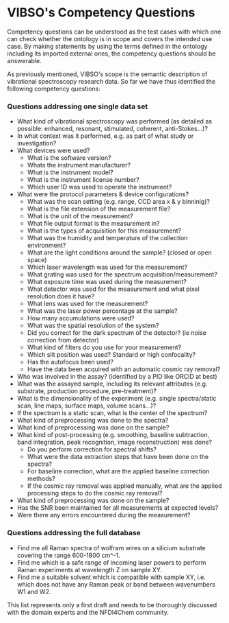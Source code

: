 # VIBSO's Competency Questions

Competency questions can be understood as the test cases with which one can check whether the ontology is in scope and covers the intended use case. By making statements by using the terms defined in the ontology including its imported external ones, the competency questions should be answerable.

As previously mentioned, VIBSO's scope is the semantic description of vibrational spectroscopy research data. So far we have thus identified the following competency questions:

### Questions addressing one single data set

 * What kind of vibrational spectroscopy was performed (as detailed as possible: enhanced, resonant, stimulated, 
   coherent, anti-Stokes...)?
 * In what context was it performed, e.g. as part of what study or investigation?
 * What devices were used?
   * What is the software version?
   * Whats the instrument manufacturer?
   * What is the instrument model?
   * What is the instrument license number?
   * Which user ID was used to operate the instrument?
 * What were the protocol parameters & device configurations?
   * What was the scan setting (e.g. range, CCD area x & y binninig)?
   * What is the file extension of the measurement file?
   * What is the unit of the measurement?
   * What file output format is the measurement in?
   * What is the types of acquisition for this measurement?
   * What was the humidity and temperature of the collection environment? 
   * What are the light conditions around the sample? (closed or open space)
   * Which laser wavelength was used for the measurement?
   * What grating was used for the spectrum acquisition/measurement?
   * What exposure time was used during the measurement?
   * What detector was used for the measurement and what pixel resolution does it have?
   * What lens was used for the measurement?
   * What was the laser power percentage at the sample?
   * How many accumulations were used?
   * What was the spatial resolution of the system?
   * Did you correct for the dark spectrum of the detector? (ie noise correction from detector)
   * What kind of filters do you use for your measurement?
   * Which slit position was used? Standard or high confocality?
   * Has the autofocus  been used? 
   * Have the data been acquired with an automatic cosmic ray removal?
 * Who was involved in the assay? (identified by a PID like ORCID at best)
 * What was the assayed sample, including its relevant attributes (e.g. substrate, production procedure, pre-treatment)?
 * What is the dimensionality of the experiment (e.g. single spectra/static scan, line maps, surface maps, volume scans...)? 
 * If the spectrum is a static scan, what is the center of the spectrum?
 * What kind of preprocessing was done to the spectra?
 * What kind of preprocessing was done on the sample?
 * What kind of post-processing (e.g. smoothing, baseline subtraction, band integration, peak recognition, image 
   reconstruction) was done?
   * Do you perform correction for spectral shifts?
   * What were the data extraction steps that have been done on the spectra?
   * For baseline correction, what are the applied baseline correction methods?
   * If the cosmic ray removal was applied manually, what are the applied processing steps to do the cosmic ray 
     removal?
 * What kind of preprocessing was done on the sample?
 * Has the SNR been maintained for all measurements at expected levels?
 * Were there any errors encountered during the measurement?

### Questions addressing the full database

* Find me all Raman spectra of wolfram wires on a silicium substrate covering the range 600-1800 cm^-1.
* Find me which is a safe range of incoming laser powers to perform Raman experiments at wavelength Z on sample XY.
* Find me a suitable solvent which is compatible with sample XY, i.e. which does not have any Raman peak or band between wavenumbers W1 and W2.

This list represents only a first draft and needs to be thoroughly discussed with the domain experts and the NFDI4Chem community. 
